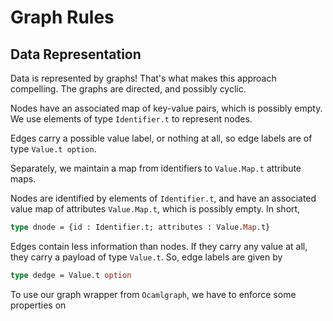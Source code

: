# Graph Rules

## Data Representation

Data is represented by graphs! That's what makes this approach compelling. The graphs are directed, and possibly cyclic.

Nodes have an associated map of key-value pairs, which is possibly empty. We use elements of type `Identifier.t` to represent nodes.

Edges carry a possible value label, or nothing at all, so edge labels are of type `Value.t option`.

Separately, we maintain a map from identifiers to `Value.Map.t` attribute maps.

Nodes are identified by elements of `Identifier.t`, and have an associated value map of attributes `Value.Map.t`, which is possibly empty. In short,
```ocaml
type dnode = {id : Identifier.t; attributes : Value.Map.t}
```

Edges contain less information than nodes. If they carry any value at all, they carry a payload of type `Value.t`. So, edge labels are given by
```ocaml
type dedge = Value.t option
```

To use our graph wrapper from `Ocamlgraph`, we have to enforce some properties on
